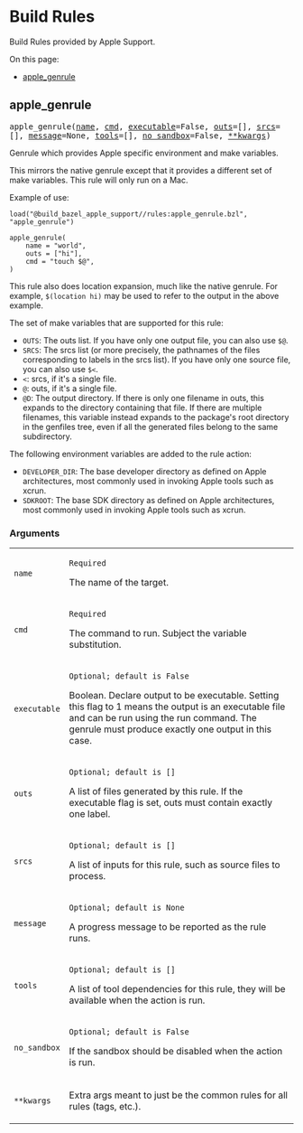 # Build Rules


Build Rules provided by Apple Support.

<!-- BEGIN_TOC -->
On this page:

  * [apple_genrule](#apple_genrule)
<!-- END_TOC -->

<a name="apple_genrule"></a>
## apple_genrule

<pre style="white-space: pre-wrap">
apple_genrule(<a href="#apple_genrule.name">name</a>, <a href="#apple_genrule.cmd">cmd</a>, <a href="#apple_genrule.executable">executable</a>=False, <a href="#apple_genrule.outs">outs</a>=[], <a href="#apple_genrule.srcs">srcs</a>=[], <a href="#apple_genrule.message">message</a>=None, <a href="#apple_genrule.tools">tools</a>=[], <a href="#apple_genrule.no_sandbox">no_sandbox</a>=False, <a href="#apple_genrule.**kwargs">**kwargs</a>)
</pre>

Genrule which provides Apple specific environment and make variables.

This mirrors the native genrule except that it provides a different set of
make variables. This rule will only run on a Mac.

Example of use:

```
load("@build_bazel_apple_support//rules:apple_genrule.bzl", "apple_genrule")

apple_genrule(
    name = "world",
    outs = ["hi"],
    cmd = "touch $@",
)
```

This rule also does location expansion, much like the native genrule.
For example, `$(location hi)` may be used to refer to the output in the
above example.

The set of make variables that are supported for this rule:

* `OUTS`: The outs list. If you have only one output file, you can also use
          `$@`.
* `SRCS`: The srcs list (or more precisely, the pathnames of the files
          corresponding to labels in the srcs list). If you have only one
          source file, you can also use `$<`.
* `<`: srcs, if it's a single file.
* `@`: outs, if it's a single file.
* `@D`: The output directory. If there is only one filename in outs, this
        expands to the directory containing that file. If there are
        multiple filenames, this variable instead expands to the package's
        root directory in the genfiles tree, even if all the generated
        files belong to the same subdirectory.

The following environment variables are added to the rule action:

* `DEVELOPER_DIR`: The base developer directory as defined on Apple
                   architectures, most commonly used in invoking Apple
                   tools such as xcrun.
* `SDKROOT`: The base SDK directory as defined on Apple architectures, most
             commonly used in invoking Apple tools such as xcrun.

<a name="apple_genrule.arguments"></a>
### Arguments

<table class="params-table">
  <colgroup>
    <col class="col-param" />
    <col class="col-description" />
  </colgroup>
  <tbody>
    <tr id="apple_genrule.name">
      <td><code>name</code></td>
      <td><p><code>Required</code></p><p>The name of the target.</p></td>
    </tr>
    <tr id="apple_genrule.cmd">
      <td><code>cmd</code></td>
      <td><p><code>Required</code></p><p>The command to run. Subject the variable substitution.</p></td>
    </tr>
    <tr id="apple_genrule.executable">
      <td><code>executable</code></td>
      <td><p><code>Optional; default is False</code></p><p>Boolean. Declare output to be executable. Setting this flag to
1 means the output is an executable file and can be run using the run
command. The genrule must produce exactly one output in this case.</p></td>
    </tr>
    <tr id="apple_genrule.outs">
      <td><code>outs</code></td>
      <td><p><code>Optional; default is []</code></p><p>A list of files generated by this rule. If the executable flag is
set, outs must contain exactly one label.</p></td>
    </tr>
    <tr id="apple_genrule.srcs">
      <td><code>srcs</code></td>
      <td><p><code>Optional; default is []</code></p><p>A list of inputs for this rule, such as source files to process.</p></td>
    </tr>
    <tr id="apple_genrule.message">
      <td><code>message</code></td>
      <td><p><code>Optional; default is None</code></p><p>A progress message to be reported as the rule runs.</p></td>
    </tr>
    <tr id="apple_genrule.tools">
      <td><code>tools</code></td>
      <td><p><code>Optional; default is []</code></p><p>A list of tool dependencies for this rule, they will be available
when the action is run.</p></td>
    </tr>
    <tr id="apple_genrule.no_sandbox">
      <td><code>no_sandbox</code></td>
      <td><p><code>Optional; default is False</code></p><p>If the sandbox should be disabled when the action is run.</p></td>
    </tr>
    <tr id="apple_genrule.**kwargs">
      <td><code>**kwargs</code></td>
      <td><p>Extra args meant to just be the common rules for all rules
(tags, etc.).</p></td>
    </tr>
  </tbody>
</table>

